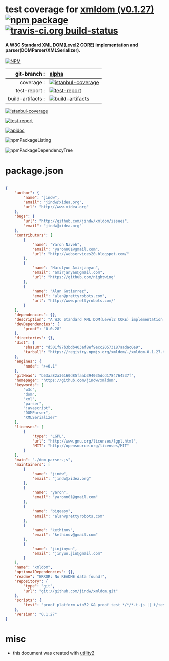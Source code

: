 # test coverage for  [xmldom (v0.1.27)](https://github.com/jindw/xmldom)  [![npm package](https://img.shields.io/npm/v/npmtest-xmldom.svg?style=flat-square)](https://www.npmjs.org/package/npmtest-xmldom) [![travis-ci.org build-status](https://api.travis-ci.org/npmtest/node-npmtest-xmldom.svg)](https://travis-ci.org/npmtest/node-npmtest-xmldom)
#### A W3C Standard XML DOM(Level2 CORE) implementation and parser(DOMParser/XMLSerializer).

[![NPM](https://nodei.co/npm/xmldom.png?downloads=true)](https://www.npmjs.com/package/xmldom)

| git-branch : | [alpha](https://github.com/npmtest/node-npmtest-xmldom/tree/alpha)|
|--:|:--|
| coverage : | [![istanbul-coverage](https://npmtest.github.io/node-npmtest-xmldom/build/coverage.badge.svg)](https://npmtest.github.io/node-npmtest-xmldom/build/coverage.html/index.html)|
| test-report : | [![test-report](https://npmtest.github.io/node-npmtest-xmldom/build/test-report.badge.svg)](https://npmtest.github.io/node-npmtest-xmldom/build/test-report.html)|
| build-artifacts : | [![build-artifacts](https://npmtest.github.io/node-npmtest-xmldom/glyphicons_144_folder_open.png)](https://github.com/npmtest/node-npmtest-xmldom/tree/gh-pages/build)|

[![istanbul-coverage](https://npmtest.github.io/node-npmtest-xmldom/build/screenCapture.buildCustomOrg.browser.coverage.html.png)](https://npmtest.github.io/node-npmtest-xmldom/build/coverage.html/index.html)

[![test-report](https://npmtest.github.io/node-npmtest-xmldom/build/screenCapture.buildCustomOrg.browser.%252Fhome%252Ftravis%252Fbuild%252Fnpmtest%252Fnode-npmtest-xmldom%252Ftmp%252Fbuild%252Ftest-report.html.png)](https://npmtest.github.io/node-npmtest-xmldom/build/test-report.html)

[![apidoc](https://npmdoc.github.io/node-npmdoc-xmldom/build/screenCapture.buildApidoc.browser.%252Fhome%252Ftravis%252Fbuild%252Fnpmdoc%252Fnode-npmdoc-xmldom%252Ftmp%252Fbuild%252Fapidoc.html.png)](https://npmdoc.github.io/node-npmdoc-xmldom/build/apidoc.html)

![npmPackageListing](https://npmtest.github.io/node-npmtest-xmldom/build/screenCapture.npmPackageListing.svg)

![npmPackageDependencyTree](https://npmtest.github.io/node-npmtest-xmldom/build/screenCapture.npmPackageDependencyTree.svg)



# package.json

```json

{
    "author": {
        "name": "jindw",
        "email": "jindw@xidea.org",
        "url": "http://www.xidea.org"
    },
    "bugs": {
        "url": "http://github.com/jindw/xmldom/issues",
        "email": "jindw@xidea.org"
    },
    "contributors": [
        {
            "name": "Yaron Naveh",
            "email": "yaronn01@gmail.com",
            "url": "http://webservices20.blogspot.com/"
        },
        {
            "name": "Harutyun Amirjanyan",
            "email": "amirjanyan@gmail.com",
            "url": "https://github.com/nightwing"
        },
        {
            "name": "Alan Gutierrez",
            "email": "alan@prettyrobots.com",
            "url": "http://www.prettyrobots.com/"
        }
    ],
    "dependencies": {},
    "description": "A W3C Standard XML DOM(Level2 CORE) implementation and parser(DOMParser/XMLSerializer).",
    "devDependencies": {
        "proof": "0.0.28"
    },
    "directories": {},
    "dist": {
        "shasum": "d501f97b3bdb403af8ef9ecc20573187aadac0e9",
        "tarball": "https://registry.npmjs.org/xmldom/-/xmldom-0.1.27.tgz"
    },
    "engines": {
        "node": ">=0.1"
    },
    "gitHead": "b53aa82a36160d85faab394035dcd1784764537f",
    "homepage": "https://github.com/jindw/xmldom",
    "keywords": [
        "w3c",
        "dom",
        "xml",
        "parser",
        "javascript",
        "DOMParser",
        "XMLSerializer"
    ],
    "licenses": [
        {
            "type": "LGPL",
            "url": "http://www.gnu.org/licenses/lgpl.html",
            "MIT": "http://opensource.org/licenses/MIT"
        }
    ],
    "main": "./dom-parser.js",
    "maintainers": [
        {
            "name": "jindw",
            "email": "jindw@xidea.org"
        },
        {
            "name": "yaron",
            "email": "yaronn01@gmail.com"
        },
        {
            "name": "bigeasy",
            "email": "alan@prettyrobots.com"
        },
        {
            "name": "kethinov",
            "email": "kethinov@gmail.com"
        },
        {
            "name": "jinjinyun",
            "email": "jinyun.jin@gmail.com"
        }
    ],
    "name": "xmldom",
    "optionalDependencies": {},
    "readme": "ERROR: No README data found!",
    "repository": {
        "type": "git",
        "url": "git://github.com/jindw/xmldom.git"
    },
    "scripts": {
        "test": "proof platform win32 && proof test */*/*.t.js || t/test"
    },
    "version": "0.1.27"
}
```



# misc
- this document was created with [utility2](https://github.com/kaizhu256/node-utility2)
